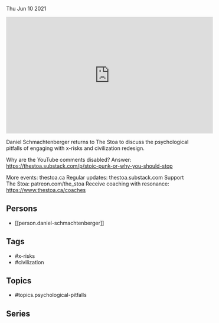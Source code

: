 



Thu Jun 10 2021

<iframe width="560" height="315" src="https://www.youtube.com/embed/SkItTnRJ_1M" title="Psychological Pitfalls of Engaging With X-Risks & Civilization Redesign w/ Daniel Schmachtenberger" frameborder="0" allow="accelerometer; autoplay; clipboard-write; encrypted-media; gyroscope; picture-in-picture" allowfullscreen ></iframe>

Daniel Schmachtenberger returns to The Stoa to discuss the psychological pitfalls of engaging with x-risks and civilization redesign.

Why are the YouTube comments disabled? Answer: https://thestoa.substack.com/p/stoic-punk-or-why-you-should-stop 

More events: thestoa.ca
Regular updates: thestoa.substack.com
Support The Stoa: patreon.com/the_stoa
Receive coaching with resonance: https://www.thestoa.ca/coaches

## Persons

- [[person.daniel-schmachtenberger]]

## Tags

- #x-risks
- #civilization

## Topics

- #topics.psychological-pitfalls

## Series



